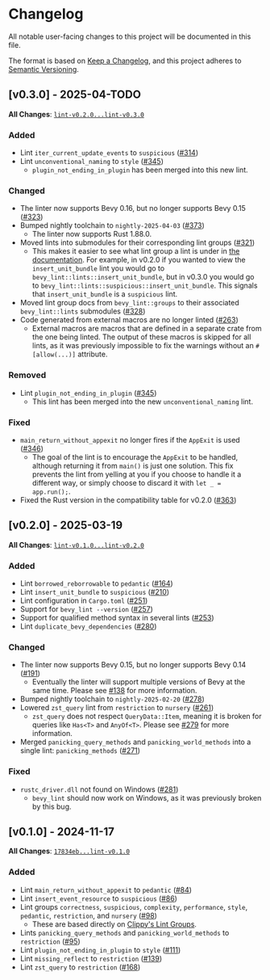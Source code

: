 # Changelog

All notable user-facing changes to this project will be documented in this file.

The format is based on [Keep a Changelog], and this project adheres to [Semantic Versioning].

[Keep a Changelog]: https://keepachangelog.com/en/1.1.0/
[Semantic Versioning]: https://semver.org/spec/v2.0.0.html

## [v0.3.0] - 2025-04-TODO

**All Changes**: [`lint-v0.2.0...lint-v0.3.0`](https://github.com/TheBevyFlock/bevy_cli/compare/lint-v0.2.0...lint-v0.3.0)

### Added

- Lint `iter_current_update_events` to `suspicious` ([#314](https://github.com/TheBevyFlock/bevy_cli/pull/314))
- Lint `unconventional_naming` to `style` ([#345](https://github.com/TheBevyFlock/bevy_cli/pull/345))
    - `plugin_not_ending_in_plugin` has been merged into this new lint.

### Changed

- The linter now supports Bevy 0.16, but no longer supports Bevy 0.15 ([#323](https://github.com/TheBevyFlock/bevy_cli/pull/323))
- Bumped nightly toolchain to `nightly-2025-04-03` ([#373](https://github.com/TheBevyFlock/bevy_cli/pull/373))
    - The linter now supports Rust 1.88.0.
- Moved lints into submodules for their corresponding lint groups ([#321](https://github.com/TheBevyFlock/bevy_cli/pull/321))
    - This makes it easier to see what lint group a lint is under in [the documentation](https://thebevyflock.github.io/bevy_cli/bevy_lint/). For example, in v0.2.0 if you wanted to view the `insert_unit_bundle` lint you would go to `bevy_lint::lints::insert_unit_bundle`, but in v0.3.0 you would go to `bevy_lint::lints::suspicious::insert_unit_bundle`. This signals that `insert_unit_bundle` is a `suspicious` lint.
- Moved lint group docs from `bevy_lint::groups` to their associated `bevy_lint::lints` submodules ([#328](https://github.com/TheBevyFlock/bevy_cli/pull/328))
- Code generated from external macros are no longer linted ([#263](https://github.com/TheBevyFlock/bevy_cli/pull/263))
    - External macros are macros that are defined in a separate crate from the one being linted. The output of these macros is skipped for all lints, as it was previously impossible to fix the warnings without an `#[allow(...)]` attribute.

### Removed

- Lint `plugin_not_ending_in_plugin` ([#345](https://github.com/TheBevyFlock/bevy_cli/pull/345))
    - This lint has been merged into the new `unconventional_naming` lint.

### Fixed

- `main_return_without_appexit` no longer fires if the `AppExit` is used ([#346](https://github.com/TheBevyFlock/bevy_cli/pull/346))
    - The goal of the lint is to encourage the `AppExit` to be handled, although returning it from `main()` is just one solution. This fix prevents the lint from yelling at you if you choose to handle it a different way, or simply choose to discard it with `let _ = app.run();`.
- Fixed the Rust version in the compatibility table for v0.2.0 ([#363](https://github.com/TheBevyFlock/bevy_cli/pull/363))

## [v0.2.0] - 2025-03-19

**All Changes**: [`lint-v0.1.0...lint-v0.2.0`](https://github.com/TheBevyFlock/bevy_cli/compare/lint-v0.1.0...lint-v0.2.0)

### Added

- Lint `borrowed_reborrowable` to `pedantic` ([#164](https://github.com/TheBevyFlock/bevy_cli/pull/164))
- Lint `insert_unit_bundle` to `suspicious` ([#210](https://github.com/TheBevyFlock/bevy_cli/pull/210))
- Lint configuration in `Cargo.toml` ([#251](https://github.com/TheBevyFlock/bevy_cli/pull/251))
- Support for `bevy_lint --version` ([#257](https://github.com/TheBevyFlock/bevy_cli/pull/257))
- Support for qualified method syntax in several lints ([#253](https://github.com/TheBevyFlock/bevy_cli/pull/253))
- Lint `duplicate_bevy_dependencies` ([#280](https://github.com/TheBevyFlock/bevy_cli/pull/280))

### Changed

- The linter now supports Bevy 0.15, but no longer supports Bevy 0.14 ([#191](https://github.com/TheBevyFlock/bevy_cli/pull/191))
    - Eventually the linter will support multiple versions of Bevy at the same time. Please see [#138](https://github.com/TheBevyFlock/bevy_cli/issues/138) for more information.
- Bumped nightly toolchain to `nightly-2025-02-20` ([#278](https://github.com/TheBevyFlock/bevy_cli/pull/278))
- Lowered `zst_query` lint from `restriction` to `nursery` ([#261](https://github.com/TheBevyFlock/bevy_cli/pull/261))
    - `zst_query` does not respect `QueryData::Item`, meaning it is broken for queries like `Has<T>` and `AnyOf<T>`. Please see [#279](https://github.com/TheBevyFlock/bevy_cli/issues/279) for more information.
- Merged `panicking_query_methods` and `panicking_world_methods` into a single lint: `panicking_methods` ([#271](https://github.com/TheBevyFlock/bevy_cli/pull/271))

### Fixed

- `rustc_driver.dll` not found on Windows ([#281](https://github.com/TheBevyFlock/bevy_cli/pull/281))
    - `bevy_lint` should now work on Windows, as it was previously broken by this bug.

## [v0.1.0] - 2024-11-17

**All Changes**: [`17834eb...lint-v0.1.0`](https://github.com/TheBevyFlock/bevy_cli/compare/17834eb...lint-v0.1.0)

### Added

- Lint `main_return_without_appexit` to `pedantic` ([#84](https://github.com/TheBevyFlock/bevy_cli/pull/84))
- Lint `insert_event_resource` to `suspicious` ([#86](https://github.com/TheBevyFlock/bevy_cli/pull/86))
- Lint groups `correctness`, `suspicious`, `complexity`, `performance`, `style`, `pedantic`, `restriction`, and `nursery` ([#98](https://github.com/TheBevyFlock/bevy_cli/pull/98))
    - These are based directly on [Clippy's Lint Groups](https://doc.rust-lang.org/stable/clippy/lints.html).
- Lints `panicking_query_methods` and `panicking_world_methods` to `restriction` ([#95](https://github.com/TheBevyFlock/bevy_cli/pull/95))
- Lint `plugin_not_ending_in_plugin` to `style` ([#111](https://github.com/TheBevyFlock/bevy_cli/pull/111))
- Lint `missing_reflect` to `restriction` ([#139](https://github.com/TheBevyFlock/bevy_cli/pull/139))
- Lint `zst_query` to `restriction` ([#168](https://github.com/TheBevyFlock/bevy_cli/pull/168))
